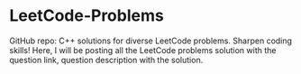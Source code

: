# LeetCode-Problems
GitHub repo: C++ solutions for diverse LeetCode problems. Sharpen coding skills!
Here, I will be posting all the LeetCode problems solution with the question link, question description with the solution.

